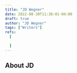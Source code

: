 ```yaml
---
title: "JD Wegner"
date: 2022-08-30T11:38:01-04:00
draft: true
author: "JD Wegner"
tags: ["Writers"]
refs:
  [
  
  ]
---
```


## About JD

